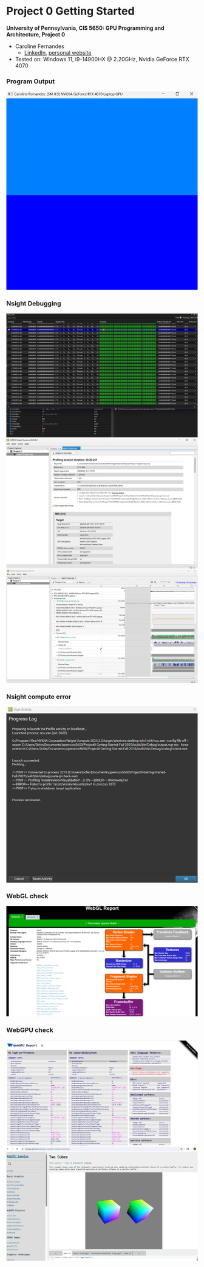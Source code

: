 Project 0 Getting Started
====================

**University of Pennsylvania, CIS 5650: GPU Programming and Architecture, Project 0**

* Caroline Fernandes
  * [LinkedIn](https://www.linkedin.com/in/caroline-fernandes-0-/), [personal website](https://0cfernandes00.wixsite.com/visualfx)
* Tested on: Windows 11, i9-14900HX @ 2.20GHz, Nvidia GeForce RTX 4070

### Program Output
![](images/program_output.png)

### Nsight Debugging
![](images/nsight_debugging.png)
![](images/nsight_systems_analysis.png)
![](images/nsight_systems_timeline.png)

### Nsight compute error
![](images/ERROR_nsight_compute.png)

### WebGL check
![](images/webgl_check.png)

### WebGPU check
![](images/webGPU_check.png)
![](images/webGPU_example.png)

